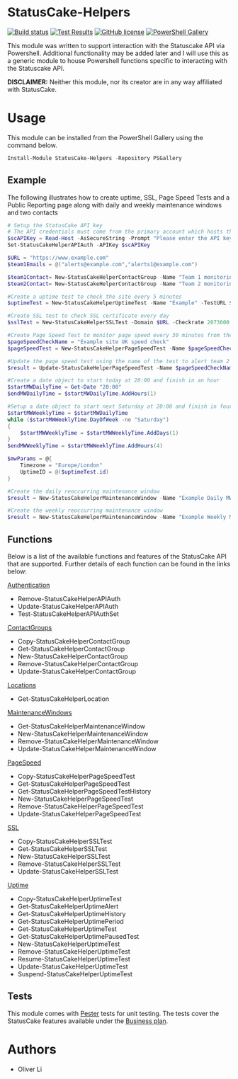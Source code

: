 # StatusCake-Helpers
[![Build status](https://dev.azure.com/oliverli0875/Helpers/_apis/build/status/Oliver-Lii.statuscake-helpers?branchName=master)](https://dev.azure.com/oliverli0875/Helpers/_build?definitionId=1&_a=summary&repositoryFilter=1&branchFilter=2) [![Test Results](https://img.shields.io/azure-devops/tests/oliverli0875/Helpers/1.svg)](https://dev.azure.com/oliverli0875/Helpers/_build?definitionId=1&_a=summary&view=ms.vss-pipelineanalytics-web.new-build-definition-pipeline-analytics-view-cardmetrics) [![GitHub license](https://img.shields.io/github/license/Oliver-Lii/StatusCake-Helpers.svg)](LICENSE) [![PowerShell Gallery](https://img.shields.io/powershellgallery/v/StatusCake-Helpers.svg)]()


This module was written to support interaction with the Statuscake API via Powershell. Additional functionality may be added later and I will use this as a generic module to house Powershell functions specific to interacting with the Statuscake API.

**DISCLAIMER:** Neither this module, nor its creator are in any way affiliated with StatusCake.


# Usage
This module can be installed from the PowerShell Gallery using the command below.
```powershell
Install-Module StatusCake-Helpers -Repository PSGallery
```

## Example

 The following illustrates how to create uptime, SSL, Page Speed Tests and a Public Reporting page along with daily and weekly maintenance windows and two contacts

```powershell
# Setup the StatusCake API key
# The API credentials must come from the primary account which hosts the tests and not a subaccount which was given access
$scAPIKey = Read-Host -AsSecureString -Prompt "Please enter the API key"
Set-StatusCakeHelperAPIAuth -APIKey $scAPIKey

$URL = "https://www.example.com"
$team1Emails = @("alerts@example.com","alerts1@example.com")

$team1Contact= New-StatusCakeHelperContactGroup -Name "Team 1 monitoring" -Email $team1Emails -Mobile "+14155552671" -Passthru
$team2Contact= New-StatusCakeHelperContactGroup -Name "Team 2 monitoring" -Email "alerts2@example.com" -Passthru

#Create a uptime test to check the site every 5 minutes
$uptimeTest = New-StatusCakeHelperUptimeTest -Name "Example" -TestURL $URL -CheckRate 300 -TestType HTTP -ContactGroup $team1Contact.id

#Create SSL test to check SSL certificate every day
$sslTest = New-StatusCakeHelperSSLTest -Domain $URL -Checkrate 2073600 -ContactID @($team1Contact.id,$team2Contact.id)

#Create Page Speed Test to monitor page speed every 30 minutes from the UK
$pageSpeedCheckName = "Example site UK speed check"
$pageSpeedTest = New-StatusCakeHelperPageSpeedTest -Name $pageSpeedCheckName -WebsiteURL $URL -Checkrate 1800 -Region UK

#Update the page speed test using the name of the test to alert team 2 when the page takes more than 5000ms to load
$result = Update-StatusCakeHelperPageSpeedTest -Name $pageSpeedCheckName -ContactID @($team2Contact.id) -AlertSlower 5000

#Create a date object to start today at 20:00 and finish in an hour
$startMWDailyTime = Get-Date "20:00"
$endMWDailyTime = $startMWDailyTime.AddHours(1)

#Setup a date object to start next Saturday at 20:00 and finish in four hours time
$startMWWeeklyTime = $startMWDailyTime
while ($startMWWeeklyTime.DayOfWeek -ne "Saturday")
{
    $startMWWeeklyTime = $startMWWeeklyTime.AddDays(1)
}
$endMWWeeklyTime = $startMWWeeklyTime.AddHours(4)

$mwParams = @{
    Timezone = "Europe/London"
    UptimeID = @($uptimeTest.id)
}

#Create the daily reoccurring maintenance window
$result = New-StatusCakeHelperMaintenanceWindow -Name "Example Daily MW" -StartDate $startMWDailyTime -EndDate $endMWDailyTime @mwParams -RepeatInterval 1d

#Create the weekly reoccurring maintenance window
$result = New-StatusCakeHelperMaintenanceWindow -Name "Example Weekly MW" -StartDate $startMWWeeklyTime -EndDate $endMWWeeklyTime @mwParams -RepeatInterval 1w

```

## Functions

Below is a list of the available functions and features of the StatusCake API that are supported. Further details of each function can be found in the links below:

[Authentication](https://github.com/Oliver-Lii/statuscake-helpers/tree/master/Documentation/Authentication "StatusCake API Authentication")
*  Remove-StatusCakeHelperAPIAuth
*  Update-StatusCakeHelperAPIAuth
*  Test-StatusCakeHelperAPIAuthSet

[ContactGroups](https://github.com/Oliver-Lii/statuscake-helpers/tree/master/Documentation/ContactGroups "StatusCake Contact Groups")
*  Copy-StatusCakeHelperContactGroup
*  Get-StatusCakeHelperContactGroup
*  New-StatusCakeHelperContactGroup
*  Remove-StatusCakeHelperContactGroup
*  Update-StatusCakeHelperContactGroup

[Locations](https://github.com/Oliver-Lii/statuscake-helpers/tree/master/Documentation/Locations "StatusCake Locations")
*  Get-StatusCakeHelperLocation

[MaintenanceWindows](https://github.com/Oliver-Lii/statuscake-helpers/tree/master/Documentation/MaintenanceWindows "StatusCake Maintenance Windows")
*  Get-StatusCakeHelperMaintenanceWindow
*  New-StatusCakeHelperMaintenanceWindow
*  Remove-StatusCakeHelperMaintenanceWindow
*  Update-StatusCakeHelperMaintenanceWindow

[PageSpeed](https://github.com/Oliver-Lii/statuscake-helpers/tree/master/Documentation/PageSpeed "StatusCake PageSpeed Tests")
*  Copy-StatusCakeHelperPageSpeedTest
*  Get-StatusCakeHelperPageSpeedTest
*  Get-StatusCakeHelperPageSpeedTestHistory
*  New-StatusCakeHelperPageSpeedTest
*  Remove-StatusCakeHelperPageSpeedTest
*  Update-StatusCakeHelperPageSpeedTest

[SSL](https://github.com/Oliver-Lii/statuscake-helpers/tree/master/Documentation/SSL "StatusCake SSL Tests")
*  Copy-StatusCakeHelperSSLTest
*  Get-StatusCakeHelperSSLTest
*  New-StatusCakeHelperSSLTest
*  Remove-StatusCakeHelperSSLTest
*  Update-StatusCakeHelperSSLTest

[Uptime](https://github.com/Oliver-Lii/statuscake-helpers/tree/master/Documentation/Uptime "StatusCake Tests")
*  Copy-StatusCakeHelperUptimeTest
*  Get-StatusCakeHelperUptimeAlert
*  Get-StatusCakeHelperUptimeHistory
*  Get-StatusCakeHelperUptimePeriod
*  Get-StatusCakeHelperUptimeTest
*  Get-StatusCakeHelperUptimePausedTest
*  New-StatusCakeHelperUptimeTest
*  Remove-StatusCakeHelperUptimeTest
*  Resume-StatusCakeHelperUptimeTest
*  Update-StatusCakeHelperUptimeTest
*  Suspend-StatusCakeHelperUptimeTest

## Tests

This module comes with [Pester](https://github.com/pester/Pester/) tests for unit testing. The tests cover the StatusCake features available under the [Business plan](https://www.statuscake.com/pricing/).


# Authors
- Oliver Li
